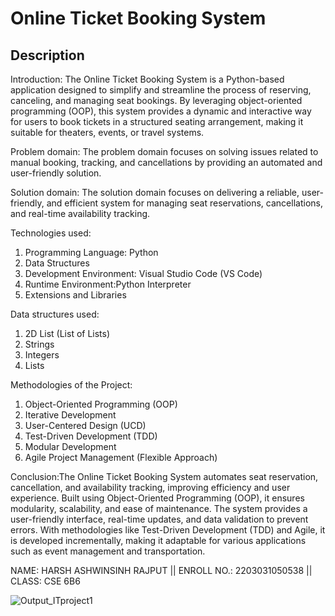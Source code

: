 # Online Ticket Booking System

## Description
Introduction:
The Online Ticket Booking System is a Python-based application designed to simplify and streamline the process of reserving, canceling, and managing seat bookings. By leveraging object-oriented programming (OOP), this system provides a dynamic and interactive way for users to book tickets in a structured seating arrangement, making it suitable for theaters, events, or travel systems.

Problem domain: The problem domain focuses on solving issues related to manual booking, tracking, and cancellations by providing an automated and user-friendly solution.

Solution domain: The solution domain focuses on delivering a reliable, user-friendly, and efficient system for managing seat reservations, cancellations, and real-time availability tracking.

Technologies used:
1. Programming Language: Python
2. Data Structures
3. Development Environment: Visual Studio Code (VS Code)
4. Runtime Environment:Python Interpreter
5. Extensions and Libraries

Data structures used:
1. 2D List (List of Lists)
2. Strings
3. Integers
4. Lists

Methodologies of the Project:
1. Object-Oriented Programming (OOP)
2. Iterative Development
3. User-Centered Design (UCD)
4. Test-Driven Development (TDD)
5. Modular Development
6. Agile Project Management (Flexible Approach)

Conclusion:The Online Ticket Booking System automates seat reservation, cancellation, and availability tracking, improving efficiency and user experience. Built using Object-Oriented Programming (OOP), it ensures modularity, scalability, and ease of maintenance. The system provides a user-friendly interface, real-time updates, and data validation to prevent errors. With methodologies like Test-Driven Development (TDD) and Agile, it is developed incrementally, making it adaptable for various applications such as event management and transportation.

NAME: HARSH ASHWINSINH RAJPUT
||
ENROLL NO.: 2203031050538
||
CLASS: CSE 6B6

![Output_ITproject1](https://github.com/user-attachments/assets/420db33e-be21-45ec-a584-8f503bd404bf)

